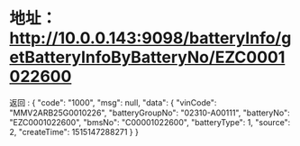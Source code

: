# 地址：http://10.0.0.143:9098/batteryInfo/getBatteryInfoByBatteryNo/EZC0001022600
返回 :
{
  "code": "1000",
  "msg": null,
  "data": {
    "vinCode": "MMV2ARB25G0010226",
    "batteryGroupNo": "02310-A00111",
    "batteryNo": "EZC0001022600",
    "bmsNo": "C00001022600",
    "batteryType": 1,
    "source": 2,
    "createTime": 1515147288271
  }
}
